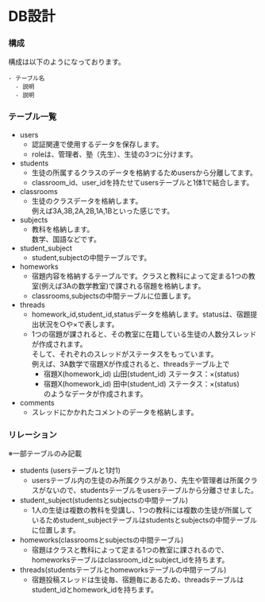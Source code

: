 # DB設計  
### 構成   
構成は以下のようになっております。  
```
- テーブル名  
  - 説明  
  - 説明  
```


### テーブル一覧  
- users    
  - 認証関連で使用するデータを保存します。  
  - roleは、管理者、塾（先生）、生徒の3つに分けます。    
- students    
  - 生徒の所属するクラスのデータを格納するためusersから分離してます。  
  - classroom_id、user_idを持たせてusersテーブルと1体1で結合します。  
- classrooms  
  - 生徒のクラスデータを格納します。  
    例えば3A,3B,2A,2B,1A,1Bといった感じです。  
- subjects  
  - 教科を格納します。  
    数学、国語などです。  
- student_subject  
  - student,subjectの中間テーブルです。  
- homeworks  
  - 宿題内容を格納するテーブルです。クラスと教科によって定まる1つの教室(例えば3Aの数学教室)で課される宿題を格納します。  
  - classrooms,subjectsの中間テーブルに位置します。  
- threads   
  - homework_id,student_id,statusデータを格納します。statusは、宿題提出状況を○や×で表します。  
  - 1つの宿題が課されると、その教室に在籍している生徒の人数分スレッドが作成されます。  
    そして、それぞれのスレッドがステータスをもっています。  
    例えば、3A数学で宿題Xが作成されると、threadsテーブル上で  
    - 宿題X(homework_id)  山田(student_id)  ステータス：×(status)  
    - 宿題X(homework_id)  田中(student_id)  ステータス：×(status)  
    のようなデータが作成されます。  
- comments  
  - スレッドにかかれたコメントのデータを格納します。  
    
### リレーション  
※一部テーブルのみ記載  
- students (usersテーブルと1対1)  
  - usersテーブル内の生徒のみ所属クラスがあり、先生や管理者は所属クラスがないので、studentsテーブルをusersテーブルから分離させました。  
- student_subject(studentsとsubjectsの中間テーブル)  
  - 1人の生徒は複数の教科を受講し、1つの教科には複数の生徒が所属しているためstudent_subjectテーブルはstudentsとsubjectsの中間テーブルに位置します。  
- homeworks(classroomsとsubjectsの中間テーブル)    
  - 宿題はクラスと教科によって定まる1つの教室に課されるので、homeworksテーブルはclassroom_idとsubject_idを持ちます。  
- threads(studentsテーブルとhomeworksテーブルの中間テーブル)  
  - 宿題投稿スレッドは生徒毎、宿題毎にあるため、threadsテーブルはstudent_idとhomework_idを持ちます。  
